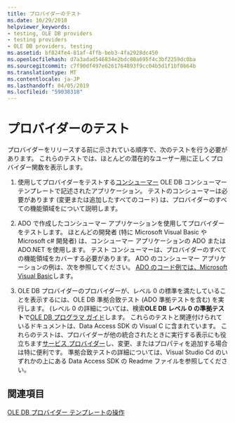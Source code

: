 ```yaml
---
title: プロバイダーのテスト
ms.date: 10/29/2018
helpviewer_keywords:
- testing, OLE DB providers
- testing providers
- OLE DB providers, testing
ms.assetid: bf824fe4-81af-4ffb-beb3-4fa2928dc450
ms.openlocfilehash: d7a3adad546834e2bdc80a695f4c3bf2259dc0ba
ms.sourcegitcommit: c7f90df497e6261764893f9cc04b5d1f1bf0b64b
ms.translationtype: MT
ms.contentlocale: ja-JP
ms.lasthandoff: 04/05/2019
ms.locfileid: "59038318"
---
```

# <a name="testing-your-provider"></a>プロバイダーのテスト

プロバイダーをリリースする前に示されている順序で、次のテストを行う必要があります。 これらのテストでは、ほとんどの潜在的なユーザー用に正しくプロバイダー関数を表示します。

1. 使用してプロバイダーをテストする[コンシューマー](../../data/oledb/creating-an-ole-db-consumer.md) OLE DB コンシューマー テンプレートで記述されたアプリケーション。 テストのコンシューマーは必要があります (変更または追加したすべてのコード) は、プロバイダーのすべての機能領域をについて説明します。

1. ADO で作成したコンシューマー アプリケーションを使用してプロバイダーをテストします。 ほとんどの開発者 (特に Microsoft Visual Basic や Microsoft c# 開発者) は、コンシューマー アプリケーションの ADO または ADO.NET を使用します。 テスト コンシューマーは、プロバイダーのすべての機能領域をカバーする必要があります。 ADO のコンシューマー アプリケーションの例は、次を参照してください。 [ADO のコード例では、Microsoft Visual Basic](https://msdn.microsoft.com/library/ms807514.aspx)します。

1. OLE DB プロバイダーのプロバイダーが、レベル 0 の標準を満たしていることを表示するには、OLE DB 準拠合致テスト (ADO 準拠テストを含む) を実行します。 (レベル 0 の詳細については、検索**OLE DB レベル 0 の準拠テスト**で[OLE DB プログラマ ガイド](/sql/connect/oledb/ole-db/oledb-driver-for-sql-server-programming)します。 これらのテストと関連付けられているドキュメントは、Data Access SDK の Visual C に含まれています。 これらのテストは、プロバイダーが他の統合されたときに実行する表示にも役立ちます[サービス プロバイダー](../../data/oledb/ole-db-resource-pooling-and-services.md)し、変更、またはプロパティを追加する場合は特に便利です。 準拠合致テストの詳細については、Visual Studio Cd のいずれかの上にある Data Access SDK の Readme ファイルを参照してください。

## <a name="see-also"></a>関連項目

[OLE DB プロバイダー テンプレートの操作](../../data/oledb/working-with-ole-db-provider-templates.md)
